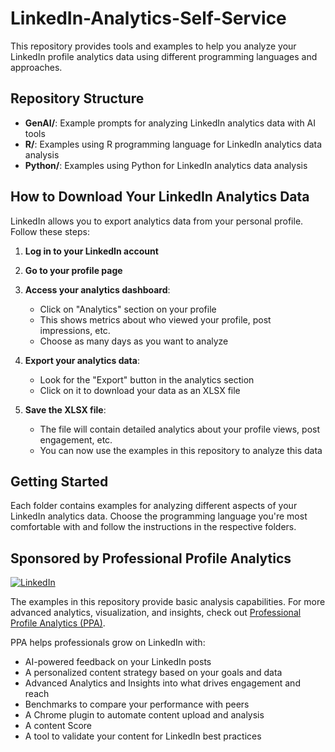 # LinkedIn-Analytics-Self-Service

This repository provides tools and examples to help you analyze your LinkedIn profile analytics data using different programming languages and approaches.

## Repository Structure

- **GenAI/**: Example prompts for analyzing LinkedIn analytics data with AI tools
- **R/**: Examples using R programming language for LinkedIn analytics data analysis
- **Python/**: Examples using Python for LinkedIn analytics data analysis

## How to Download Your LinkedIn Analytics Data

LinkedIn allows you to export analytics data from your personal profile. Follow these steps:

1. **Log in to your LinkedIn account**
2. **Go to your profile page**
3. **Access your analytics dashboard**:
   - Click on "Analytics" section on your profile
   - This shows metrics about who viewed your profile, post impressions, etc.
   - Choose as many days as you want to analyze

4. **Export your analytics data**:
   - Look for the "Export" button in the analytics section
   - Click on it to download your data as an XLSX file

5. **Save the XLSX file**:
   - The file will contain detailed analytics about your profile views, post engagement, etc.
   - You can now use the examples in this repository to analyze this data

## Getting Started

Each folder contains examples for analyzing different aspects of your LinkedIn analytics data. Choose the programming language you're most comfortable with and follow the instructions in the respective folders.

## Sponsored by Professional Profile Analytics

<a href="https://www.linkedin.com/company/professional-profile-analytics/" target="_blank"><img src="https://img.shields.io/badge/LinkedIn-%230077B5.svg?&style=flat-square&logo=linkedin&logoColor=white" alt="LinkedIn"></a>


The examples in this repository provide basic analysis capabilities. For more advanced analytics, visualization, and insights, check out [Professional Profile Analytics (PPA)](https://ppa.guide).

PPA helps professionals grow on LinkedIn with:
* AI-powered feedback on your LinkedIn posts
* A personalized content strategy based on your goals and data
* Advanced Analytics and Insights into what drives engagement and reach
* Benchmarks to compare your performance with peers
* A Chrome plugin to automate content upload and analysis
* A content Score
* A tool to validate your content for LinkedIn best practices
